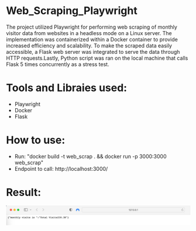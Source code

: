# Web_Scraping_Playwright
The project utilized Playwright for performing web scraping of monthly visitor data from websites in a headless mode on a Linux server. The implementation was containerized within a Docker container to provide increased efficiency and scalability. To make the scraped data easily accessible, a Flask web server was integrated to serve the data through HTTP requests.Lastly, Python script was ran on the local machine that calls Flask 5 times concurrently as a stress test. 

# Tools and Libraies used:
- Playwright
- Docker
- Flask

# How to use:

- Run: "docker build -t web_scrap . && docker run -p 3000:3000 web_scrap"
- Endpoint to call: http://localhost:3000/

# Result:
![alt text](https://github.com/JolieFang/Web_Scraping_Playwright/blob/main/Result.jpeg)
